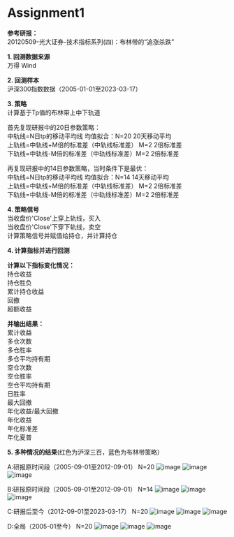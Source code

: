 
Assignment1
==========

**参考研报：**<br>
20120509-光大证券-技术指标系列(四)：布林带的“追涨杀跌”

**1. 回测数据来源**<br>
万得 Wind

**2. 回测样本**<br>
沪深300指数数据（2005-01-01至2023-03-17）

**3. 策略**<br>
计算基于Tp值的布林带上中下轨道 

首先复现研报中的20日参数策略：<br>
中轨线=N日tp的移动平均线 均值拟合：N=20 20天移动平均<br> 
上轨线=中轨线+M倍的标准差（中轨线标准差） M=2 2倍标准差 <br>
下轨线=中轨线-M倍的标准差（中轨线标准差）M=2 2倍标准差

再复现研报中的14日参数策略，当时条件下是最优：<br>
中轨线=N日tp的移动平均线 均值拟合：N=14 14天移动平均 <br>
上轨线=中轨线+M倍的标准差（中轨线标准差） M=2 2倍标准差 <br>
下轨线=中轨线-M倍的标准差（中轨线标准差）M=2 2倍标准差

**4. 策略信号**<br>
当收盘价'Close'上穿上轨线，买入<br>
当收盘价'Close'下穿下轨线，卖空<br>
计算策略信号并赋值给持仓，并计算持仓<br>

**4. 计算指标并进行回测**<br>

**计算以下指标变化情况：**<br>
持仓收益<br>
持仓胜负<br>
累计持仓收益<br>
回撤<br>
超额收益

**并输出结果：**<br>
累计收益 <br>
多仓次数 <br>
多仓胜率<br>
多仓平均持有期<br>
空仓次数<br>
空仓胜率<br>
空仓平均持有期<br>
日胜率<br>
最大回撤<br>
年化收益/最大回撤<br>
年化收益<br>
年化标准差<br>
年化夏普<br> 

**5. 多种情况的结果**(红色为沪深三百，蓝色为布林带策略）

A:研报原时间段（2005-09-01至2012-09-01） N=20
![image](https://github.com/algo23-Shuairui/Assignment1/blob/main/IMG/A1.png)
![image](https://github.com/algo23-Shuairui/Assignment1/blob/main/IMG/A2.png)
![image](https://github.com/algo23-Shuairui/Assignment1/blob/main/IMG/A3.png)

B:研报原时间段（2005-09-01至2012-09-01） N=14
![image](https://github.com/algo23-Shuairui/Assignment1/blob/main/IMG/B1.png)
![image](https://github.com/algo23-Shuairui/Assignment1/blob/main/IMG/B2.png)
![image](https://github.com/algo23-Shuairui/Assignment1/blob/main/IMG/B3.png)

C:研报后至今（2012-09-01至2023-03-17） N=20
![image](https://github.com/algo23-Shuairui/Assignment1/blob/main/IMG/C1.png)
![image](https://github.com/algo23-Shuairui/Assignment1/blob/main/IMG/C2.png)
![image](https://github.com/algo23-Shuairui/Assignment1/blob/main/IMG/C3.png)

D:全局（2005-01至今） N=20
![image](https://github.com/algo23-Shuairui/Assignment1/blob/main/IMG/D1.png)
![image](https://github.com/algo23-Shuairui/Assignment1/blob/main/IMG/D2.png)
![image](https://github.com/algo23-Shuairui/Assignment1/blob/main/IMG/D3.png)



